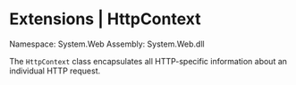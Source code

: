 # Extensions | HttpContext

Namespace: System.Web
Assembly: System.Web.dll

The `HttpContext` class encapsulates all HTTP-specific information about an individual HTTP request.
<br>

